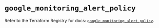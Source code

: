 # `google_monitoring_alert_policy`

Refer to the Terraform Registry for docs: [`google_monitoring_alert_policy`](https://registry.terraform.io/providers/hashicorp/google/6.49.0/docs/resources/monitoring_alert_policy).
